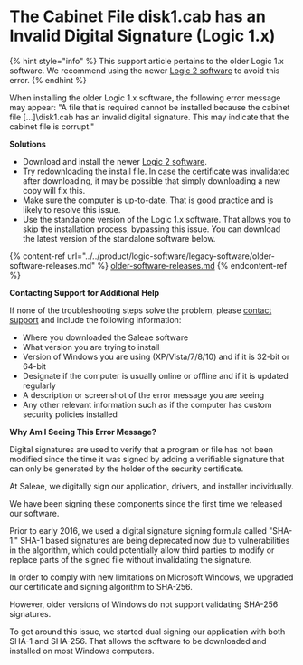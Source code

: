 # The Cabinet File disk1.cab has an Invalid Digital Signature (Logic 1.x)

{% hint style="info" %}
This support article pertains to the older Logic 1.x software. We recommend using the newer [Logic 2 software](https://www.saleae.com/downloads/) to avoid this error.
{% endhint %}

When installing the older Logic 1.x software, the following error message may appear: "A file that is required cannot be installed because the cabinet file \[...]\disk1.cab has an invalid digital signature. This may indicate that the cabinet file is corrupt."

**Solutions**

* Download and install the newer [Logic 2 software](https://www.saleae.com/downloads/).
* Try redownloading the install file. In case the certificate was invalidated after downloading, it may be possible that simply downloading a new copy will fix this.
* Make sure the computer is up-to-date. That is good practice and is likely to resolve this issue.
* Use the standalone version of the Logic 1.x software. That allows you to skip the installation process, bypassing this issue. You can download the latest version of the standalone software below.

{% content-ref url="../../product/logic-software/legacy-software/older-software-releases.md" %}
[older-software-releases.md](../../product/logic-software/legacy-software/older-software-releases.md)
{% endcontent-ref %}

**Contacting Support for Additional Help**

If none of the troubleshooting steps solve the problem, please [contact support](https://contact.saleae.com/hc/en-us/requests/new) and include the following information:

* Where you downloaded the Saleae software
* What version you are trying to install
* Version of Windows you are using (XP/Vista/7/8/10) and if it is 32-bit or 64-bit
* Designate if the computer is usually online or offline and if it is updated regularly
* A description or screenshot of the error message you are seeing
* Any other relevant information such as if the computer has custom security policies installed

**Why Am I Seeing This Error Message?**

Digital signatures are used to verify that a program or file has not been modified since the time it was signed by adding a verifiable signature that can only be generated by the holder of the security certificate.

At Saleae, we digitally sign our application, drivers, and installer individually.

We have been signing these components since the first time we released our software.

Prior to early 2016, we used a digital signature signing formula called "SHA-1." SHA-1 based signatures are being deprecated now due to vulnerabilities in the algorithm, which could potentially allow third parties to modify or replace parts of the signed file without invalidating the signature.

In order to comply with new limitations on Microsoft Windows, we upgraded our certificate and signing algorithm to SHA-256.

However, older versions of Windows do not support validating SHA-256 signatures.

To get around this issue, we started dual signing our application with both SHA-1 and SHA-256. That allows the software to be downloaded and installed on most Windows computers.
